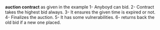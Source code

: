 **auction contract** as given in the example
1- Anyboyd can bid.
2- Contract takes the highest bid always.
3- It ensures the given time is expired or not.
4- Finalizes the auction.
5- It has some vulnerabilities.
6- returns back the old bid if a new one placed.
